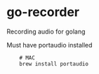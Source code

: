 # go-recorder

Recording audio for golang

Must have portaudio installed

```
    # MAC
    brew install portaudio
```
